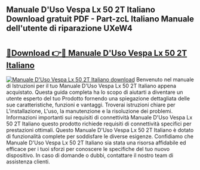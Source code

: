 ## Manuale D'Uso Vespa Lx 50 2T Italiano Download gratuit PDF - Part-zcL Italiano Manuale dell'utente di riparazione UXeW4

# <h2><a href="http://df9bmsw.blite.top/?on=Manuale+D%27Uso+Vespa+Lx+50+2T+Italiano">🔗Download 👉🔴 Manuale D'Uso Vespa Lx 50 2T Italiano</a></h2>

[![Manuale D'Uso Vespa Lx 50 2T Italiano download](https://i.imgur.com/lujVjoI.png)](http://df9bmsw.blite.top/?on=Manuale+D%27Uso+Vespa+Lx+50+2T+Italiano)
Benvenuto nel manuale di Istruzioni per il tuo Manuale D'Uso Vespa Lx 50 2T Italiano appena acquistato. Questa guida completa ha lo scopo di aiutarti a diventare un utente esperto del tuo Prodotto fornendo una spiegazione dettagliata delle sue caratteristiche, funzioni e vantaggi. Troverai istruzioni chiare per L'installazione, L'uso, la manutenzione e la risoluzione dei problemi. Informazioni importanti sui requisiti di connettività Manuale D'Uso Vespa Lx 50 2T Italiano questo prodotto richiede requisiti di connettività specifici per prestazioni ottimali. Questo Manuale D'Uso Vespa Lx 50 2T Italiano è dotato di funzionalità complete per soddisfare le diverse esigenze. Confidiamo che Manuale D'Uso Vespa Lx 50 2T Italiano sia stata una risorsa affidabile ed efficace per i tuoi sforzi per conoscere le specifiche del tuo nuovo dispositivo. In caso di domande o dubbi, contattare il nostro team di assistenza clienti.
